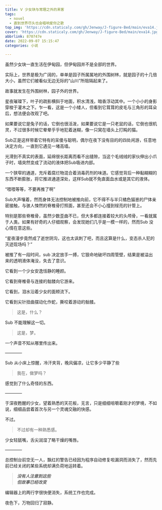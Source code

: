 ```yaml
---
title: Ⅴ 少女玦与常理之外的来客
tags:
  - novel
  - 直到世界尽头也会唱响爱你之歌
top_img: 'https://cdn.staticaly.com/gh/Jenway/J-figure-Bed/main/eva14.jpg'
cover: 'https://cdn.staticaly.com/gh/Jenway/J-figure-Bed/main/eva14.jpg'
abbrlink: 870747e
date: 2022-09-07 15:15:47
categories: 小说

---
```

虽然少女玦一直生活在伊甸园，但伊甸园并不是全部的世界。

实际上，世界是极为广阔的，单单是园子所属属地的外围树林，就是园子的十几倍大小，虽然它们被看似无边无际的“山川”所阻隔起来了。

故事就发生在外围树林，园子外的世界。

星夜璀璨下，叶子的疏影横斜于地面，积水清浅，暗香浮动其中。一个小小的身影穿梭于灌木之下。乍一看，这是一个小矮人，但看到它茸茸的皮毛与三角形的耳朵后，想法便会改观了吧。

如果要说它是兔子的话，它倒也很活泼，如果要说它是一只老鼠的话，它倒也很机灵，不过很多时候它晕晕乎乎地犯着迷糊，像一只窝在墙头上打盹的猫。

Sub正是这样带着它特有的呆傻与聪明，偶尔在夜下没有目的的四处闲游，任意地决定方向，一直到它遇见一堵高墙。

光滑到不真实的表面，延绵很长距离而看不出缝隙，当这个毛绒绒的家伙伸出小爪子时，墙突然变成了流动的液体把Sub吸进内部。

一个狭窄的通道，充斥着腐烂物混合着消毒药剂的味道。它感觉背后一种黏糊糊的东西不断膨胀，将它推进通道深处，这样Sub就不免直面血水或是其它的液体。

“喂喂等等，不要再推了啊”

Sub大声嚷着，然而身体无法控制地被推向前，它不得不与半只橘色猫崽的尸体亲密接触，与骇人悚然的脊椎骨打照面，甚至还会不小心撞到锃亮的针管上。

特别是那些脊椎骨，虽然少数歪曲不已，但大多都连接着较大的头颅骨，一看就属于人类。如果有好奇的人仔细观察，会发现她们几乎是一模一样的，然而Sub 没心情在意这些。

“星夜漫步竟然成了逝世阴沟，这也太讽刺了吧，而且这算是什么，变态杀人犯的灭迹现场吗？”

被推了有一段时间，sub 决定放手一搏，它狠命地破坏四周管壁，结果是被溢出来的透明液体淹没，失去了意识。

它看到一个少女安逸恬静的睡颜。

它看到脊椎骨与连接的骷髅向它游来。

它看到，泪水沿着少女的面颊流下。

它看到尖针扭曲摆动化作蛇，撕咬着游动的骷髅。

>这是，什么？

Sub 不能理解这一切。

>这是，梦。

一个声音不知从哪里传出来。

————

Sub 从小床上惊醒，冷汗夹背，晚风偏凉，让它多少平静了些

>我在，做梦吗？

感觉到了什么奇怪的东西。

————

于深夜甦醒的少女，望着熟悉的天花板，无言，只是细细咀嚼着刚才的梦境，不如说，细细品尝着首次与另一个灵魂交融的快感。

不过。

>不过却有一种熟悉感。

少女轻舐嘴，舌尖润湿了略干燥的嘴唇。

————

总控制台前空无一人，飘红的警告已经因为程序自动修复啦漏洞而消失了，然而先前已经关闭的某些系统却满负荷地运转着。

>***没有人注意到这些  
但故事已经改变***

编辑器上的两行字很快便消失，系统工作也完成。

夜色下，万物回归了寂静。